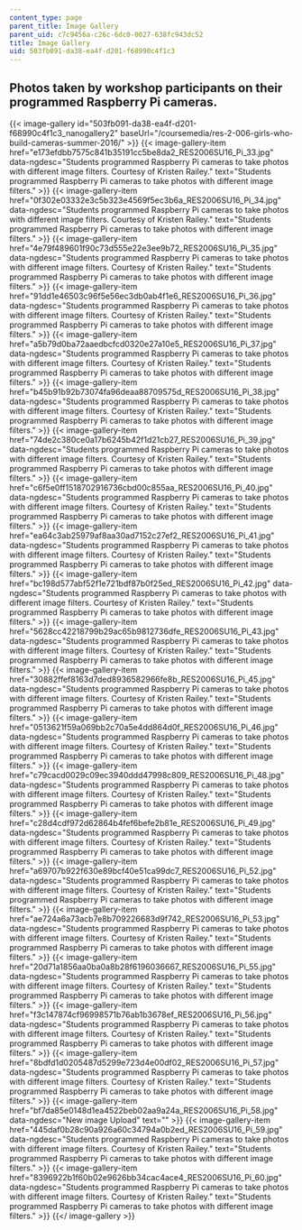 ```yaml
---
content_type: page
parent_title: Image Gallery
parent_uid: c7c9456a-c26c-6dc0-0027-638fc943dc52
title: Image Gallery
uid: 503fb091-da38-ea4f-d201-f68990c4f1c3
---
```


Photos taken by workshop participants on their programmed Raspberry Pi cameras.
-------------------------------------------------------------------------------
{{< image-gallery id="503fb091-da38-ea4f-d201-f68990c4f1c3_nanogallery2" baseUrl="/coursemedia/res-2-006-girls-who-build-cameras-summer-2016/" >}}
{{< image-gallery-item href="e173efdbb7575c841b35191cc5be8da2_RES2006SU16_Pi_33.jpg" data-ngdesc="Students programmed Raspberry Pi cameras to take photos with different image filters. Courtesy of Kristen Railey." text="Students programmed Raspberry Pi cameras to take photos with different image filters." >}}
{{< image-gallery-item href="0f302e03332e3c5b323e4569f5ec3b6a_RES2006SU16_Pi_34.jpg" data-ngdesc="Students programmed Raspberry Pi cameras to take photos with different image filters. Courtesy of Kristen Railey." text="Students programmed Raspberry Pi cameras to take photos with different image filters." >}}
{{< image-gallery-item href="4e79f489601f90c73d555e22e3ee9b72_RES2006SU16_Pi_35.jpg" data-ngdesc="Students programmed Raspberry Pi cameras to take photos with different image filters. Courtesy of Kristen Railey." text="Students programmed Raspberry Pi cameras to take photos with different image filters." >}}
{{< image-gallery-item href="91dd1e46503c96f5e56ec3db0ab4f1e6_RES2006SU16_Pi_36.jpg" data-ngdesc="Students programmed Raspberry Pi cameras to take photos with different image filters. Courtesy of Kristen Railey." text="Students programmed Raspberry Pi cameras to take photos with different image filters." >}}
{{< image-gallery-item href="a5b79d0ba72aaedbcfcd0320e27a10e5_RES2006SU16_Pi_37.jpg" data-ngdesc="Students programmed Raspberry Pi cameras to take photos with different image filters. Courtesy of Kristen Railey." text="Students programmed Raspberry Pi cameras to take photos with different image filters." >}}
{{< image-gallery-item href="b45b91b92b73074fa96deaa88709575d_RES2006SU16_Pi_38.jpg" data-ngdesc="Students programmed Raspberry Pi cameras to take photos with different image filters. Courtesy of Kristen Railey." text="Students programmed Raspberry Pi cameras to take photos with different image filters." >}}
{{< image-gallery-item href="74de2c380ce0a17b6245b42f1d21cb27_RES2006SU16_Pi_39.jpg" data-ngdesc="Students programmed Raspberry Pi cameras to take photos with different image filters. Courtesy of Kristen Railey." text="Students programmed Raspberry Pi cameras to take photos with different image filters." >}}
{{< image-gallery-item href="c6f5e0ff1518702916736cbd00c855aa_RES2006SU16_Pi_40.jpg" data-ngdesc="Students programmed Raspberry Pi cameras to take photos with different image filters. Courtesy of Kristen Railey." text="Students programmed Raspberry Pi cameras to take photos with different image filters." >}}
{{< image-gallery-item href="ea64c3ab25979af8aa30ad7152c27ef2_RES2006SU16_Pi_41.jpg" data-ngdesc="Students programmed Raspberry Pi cameras to take photos with different image filters. Courtesy of Kristen Railey." text="Students programmed Raspberry Pi cameras to take photos with different image filters." >}}
{{< image-gallery-item href="bc198d577abf52f1e721bdf87b0f25ed_RES2006SU16_Pi_42.jpg" data-ngdesc="Students programmed Raspberry Pi cameras to take photos with different image filters. Courtesy of Kristen Railey." text="Students programmed Raspberry Pi cameras to take photos with different image filters." >}}
{{< image-gallery-item href="5628cc42218799b29ac65b9812736dfe_RES2006SU16_Pi_43.jpg" data-ngdesc="Students programmed Raspberry Pi cameras to take photos with different image filters. Courtesy of Kristen Railey." text="Students programmed Raspberry Pi cameras to take photos with different image filters." >}}
{{< image-gallery-item href="30882ffef8163d7ded8936582966fe8b_RES2006SU16_Pi_45.jpg" data-ngdesc="Students programmed Raspberry Pi cameras to take photos with different image filters. Courtesy of Kristen Railey." text="Students programmed Raspberry Pi cameras to take photos with different image filters." >}}
{{< image-gallery-item href="0513621f59a069bb2c70a5e4dd864d0f_RES2006SU16_Pi_46.jpg" data-ngdesc="Students programmed Raspberry Pi cameras to take photos with different image filters. Courtesy of Kristen Railey." text="Students programmed Raspberry Pi cameras to take photos with different image filters." >}}
{{< image-gallery-item href="c79cacd0029c09ec3940ddd47998c809_RES2006SU16_Pi_48.jpg" data-ngdesc="Students programmed Raspberry Pi cameras to take photos with different image filters. Courtesy of Kristen Railey." text="Students programmed Raspberry Pi cameras to take photos with different image filters." >}}
{{< image-gallery-item href="c28d4cdf972d62864b4fef6befe2b81e_RES2006SU16_Pi_49.jpg" data-ngdesc="Students programmed Raspberry Pi cameras to take photos with different image filters. Courtesy of Kristen Railey." text="Students programmed Raspberry Pi cameras to take photos with different image filters." >}}
{{< image-gallery-item href="a69707b922f630e89bcf40e51ca99dc7_RES2006SU16_Pi_52.jpg" data-ngdesc="Students programmed Raspberry Pi cameras to take photos with different image filters. Courtesy of Kristen Railey." text="Students programmed Raspberry Pi cameras to take photos with different image filters." >}}
{{< image-gallery-item href="ae724a6a73acb7e8b709226683d9f742_RES2006SU16_Pi_53.jpg" data-ngdesc="Students programmed Raspberry Pi cameras to take photos with different image filters. Courtesy of Kristen Railey." text="Students programmed Raspberry Pi cameras to take photos with different image filters." >}}
{{< image-gallery-item href="20d71a1856aa0ba0a8b28f6196036667_RES2006SU16_Pi_55.jpg" data-ngdesc="Students programmed Raspberry Pi cameras to take photos with different image filters. Courtesy of Kristen Railey." text="Students programmed Raspberry Pi cameras to take photos with different image filters." >}}
{{< image-gallery-item href="f3c147874cf96998571b76ab1b3678ef_RES2006SU16_Pi_56.jpg" data-ngdesc="Students programmed Raspberry Pi cameras to take photos with different image filters. Courtesy of Kristen Railey." text="Students programmed Raspberry Pi cameras to take photos with different image filters." >}}
{{< image-gallery-item href="8bdfd1d0205487d5299e723d4e00df02_RES2006SU16_Pi_57.jpg" data-ngdesc="Students programmed Raspberry Pi cameras to take photos with different image filters. Courtesy of Kristen Railey." text="Students programmed Raspberry Pi cameras to take photos with different image filters." >}}
{{< image-gallery-item href="bf7da85e0148d1ea4522beb02aa9a24a_RES2006SU16_Pi_58.jpg" data-ngdesc="New image Upload" text="" >}}
{{< image-gallery-item href="445daf0b28c90a926a60c34794a0b2ed_RES2006SU16_Pi_59.jpg" data-ngdesc="Students programmed Raspberry Pi cameras to take photos with different image filters. Courtesy of Kristen Railey." text="Students programmed Raspberry Pi cameras to take photos with different image filters." >}}
{{< image-gallery-item href="8396922b1f60b02e9626bb34cac4ace4_RES2006SU16_Pi_60.jpg" data-ngdesc="Students programmed Raspberry Pi cameras to take photos with different image filters. Courtesy of Kristen Railey." text="Students programmed Raspberry Pi cameras to take photos with different image filters." >}}
{{</ image-gallery >}}